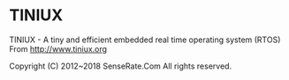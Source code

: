 # TINIUX

TINIUX - A tiny and efficient embedded real time operating system (RTOS) From http://www.tiniux.org

Copyright (C) 2012~2018 SenseRate.Com All rights reserved.
